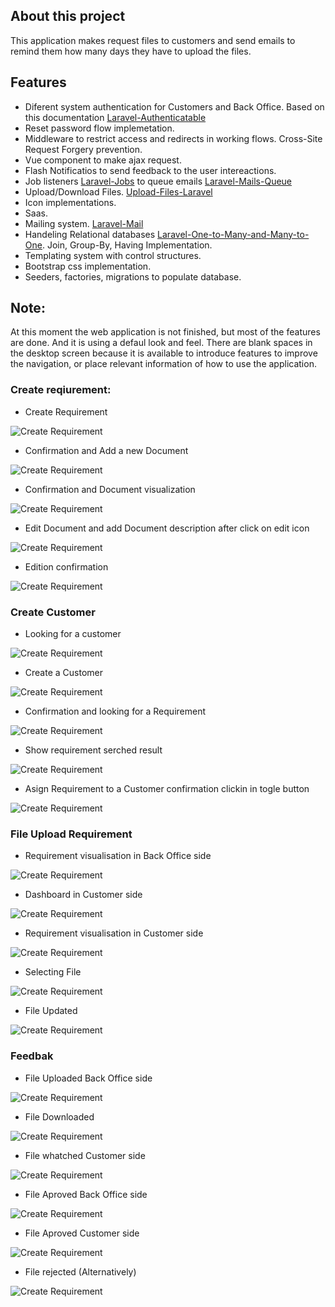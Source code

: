 ## About this project

This application makes request files to customers and send emails to remind them how many days they have to upload the files.

## Features

- Diferent system authentication for Customers and Back Office. Based on this documentation [Laravel-Authenticatable](https://federicozacayan.github.io/Laravel-Authenticatable/index.html)
- Reset password flow implemetation.
- Middleware to restrict access and redirects in working flows. Cross-Site Request Forgery prevention.
- Vue component to make ajax request.
- Flash Notificatios to send feedback to the user intereactions.
- Job listeners [Laravel-Jobs](https://federicozacayan.github.io/Laravel-Jobs/index.html) to queue emails [Laravel-Mails-Queue](https://federicozacayan.github.io/Laravel-Mails-Queue/index.html)
- Upload/Download Files. [Upload-Files-Laravel](https://federicozacayan.github.io/Upload-Files-Laravel/index.html)
- Icon implementations.
- Saas.
- Mailing system. [Laravel-Mail](https://federicozacayan.github.io/Laravel-Mail/index.html)
- Handeling Relational databases [Laravel-One-to-Many-and-Many-to-One](https://federicozacayan.github.io/Laravel-One-to-Many-and-Many-to-One/index.html). Join, Group-By, Having Implementation.
- Templating system with control structures.
- Bootstrap css implementation.
- Seeders, factories, migrations to populate database.


## Note:

At this moment the web application is not finished, but most of the features are done. And it is using a defaul look and feel.
There are blank spaces in the desktop screen because it is available to introduce features to improve the navigation, or place relevant information of how to use the application.

### Create reqiurement:

- Create Requirement

![Create Requirement](https://github.com/federicozacayan/fileinvite/blob/master/resources/img/a1.png)

- Confirmation and Add a new Document

![Create Requirement](https://github.com/federicozacayan/fileinvite/blob/master/resources/img/a2.png)

- Confirmation and Document visualization

![Create Requirement](https://github.com/federicozacayan/fileinvite/blob/master/resources/img/a3.png)

- Edit Document and add Document description after click on edit icon

![Create Requirement](https://github.com/federicozacayan/fileinvite/blob/master/resources/img/a4.png)

- Edition confirmation

![Create Requirement](https://github.com/federicozacayan/fileinvite/blob/master/resources/img/a5.png)


### Create Customer

- Looking for a customer

![Create Requirement](https://github.com/federicozacayan/fileinvite/blob/master/resources/img/c1.png)

- Create a Customer

![Create Requirement](https://github.com/federicozacayan/fileinvite/blob/master/resources/img/c2.png)

- Confirmation and looking for a Requirement

![Create Requirement](https://github.com/federicozacayan/fileinvite/blob/master/resources/img/c3.png)

- Show requirement serched result

![Create Requirement](https://github.com/federicozacayan/fileinvite/blob/master/resources/img/c4.png)

- Asign Requirement to a Customer confirmation clickin in togle button

![Create Requirement](https://github.com/federicozacayan/fileinvite/blob/master/resources/img/c5.png)


### File Upload Requirement

- Requirement visualisation in Back Office side

![Create Requirement](https://github.com/federicozacayan/fileinvite/blob/master/resources/img/p1.png)

- Dashboard in  Customer side

![Create Requirement](https://github.com/federicozacayan/fileinvite/blob/master/resources/img/p2.png)

- Requirement visualisation in Customer side

![Create Requirement](https://github.com/federicozacayan/fileinvite/blob/master/resources/img/p3.png)

- Selecting File 

![Create Requirement](https://github.com/federicozacayan/fileinvite/blob/master/resources/img/p4.png)

- File Updated

![Create Requirement](https://github.com/federicozacayan/fileinvite/blob/master/resources/img/p5.png)

### Feedbak

- File Uploaded Back Office side

![Create Requirement](https://github.com/federicozacayan/fileinvite/blob/master/resources/img/f1.png)

- File Downloaded

![Create Requirement](https://github.com/federicozacayan/fileinvite/blob/master/resources/img/f2.png)

- File whatched Customer side

![Create Requirement](https://github.com/federicozacayan/fileinvite/blob/master/resources/img/f3.png)

- File Aproved Back Office side

![Create Requirement](https://github.com/federicozacayan/fileinvite/blob/master/resources/img/f4.png)

- File Aproved Customer side

![Create Requirement](https://github.com/federicozacayan/fileinvite/blob/master/resources/img/f5.png)

- File rejected (Alternatively)

![Create Requirement](https://github.com/federicozacayan/fileinvite/blob/master/resources/img/f6.png)
